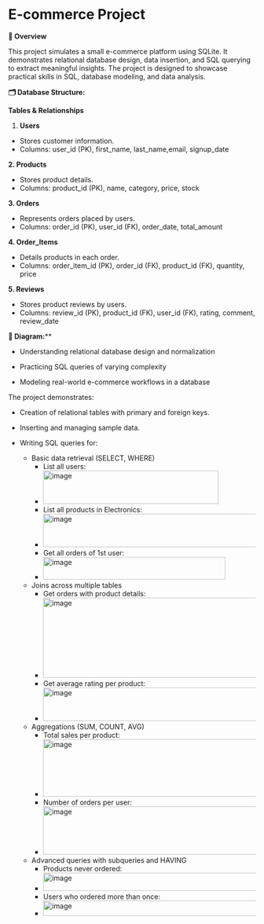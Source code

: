 # E-commerce Project

**📖 Overview**

This project simulates a small e-commerce platform using SQLite. It demonstrates relational database design, data insertion, and SQL querying to extract meaningful insights. The project is designed to showcase practical skills in SQL, database modeling, and data analysis.

**🗂 Database Structure:**

**Tables & Relationships**

1. **Users**
- Stores customer information.
- Columns: user_id (PK), first_name, last_name,email, signup_date

**2. Products**

- Stores product details.
- Columns: product_id (PK), name, category, price, stock

**3. Orders**

- Represents orders placed by users.
- Columns: order_id (PK), user_id (FK), order_date, total_amount

**4. Order_Items**

- Details products in each order.
- Columns: order_item_id (PK), order_id (FK), product_id (FK), quantity, price

**5. Reviews**

- Stores product reviews by users.
- Columns: review_id (PK), product_id (FK), user_id (FK), rating, comment, review_date

**🧩 Diagram:****
- Understanding relational database design and normalization

- Practicing SQL queries of varying complexity

- Modeling real-world e-commerce workflows in a database

The project demonstrates:

- Creation of relational tables with primary and foreign keys.

- Inserting and managing sample data.

- Writing SQL queries for:

  - Basic data retrieval (SELECT, WHERE)
    - List all users:
    - <img width="357" height="68" alt="image" src="https://github.com/user-attachments/assets/9e6134d7-4edf-4911-a690-4d4ece093359" />
    - List all products in Electronics:
    - <img width="485" height="68" alt="image" src="https://github.com/user-attachments/assets/7239ecbd-c75e-468d-a676-9d9441fc590b" />
    - Get all orders of 1st user:
    - <img width="371" height="46" alt="image" src="https://github.com/user-attachments/assets/a63b2058-b553-418b-81c3-66d5d96814d3" />
  - Joins across multiple tables
    -  Get orders with product details:
    -  <img width="567" height="163" alt="image" src="https://github.com/user-attachments/assets/2915b3b0-7875-421a-9af5-359837095050" />
    -  Get average rating per product:
    -  <img width="1068" height="68" alt="image" src="https://github.com/user-attachments/assets/daf1fa82-966c-415b-9a37-c59038052e54" />
  - Aggregations (SUM, COUNT, AVG)
    - Total sales per product:
    - <img width="533" height="117" alt="image" src="https://github.com/user-attachments/assets/c1117efc-a3cb-418b-bd6e-64daca27fb71" />
    - Number of orders per user:
    - <img width="507" height="98" alt="image" src="https://github.com/user-attachments/assets/440a8c28-4102-4bc2-b2be-398473cf70a7" />
  - Advanced queries with subqueries and HAVING
    - Products never ordered:
    - <img width="734" height="37" alt="image" src="https://github.com/user-attachments/assets/8d88245f-f082-4e6d-9d9b-9cd6442ed505" />
    - Users who ordered more than once:
    - <img width="1222" height="31" alt="image" src="https://github.com/user-attachments/assets/9550389e-0a39-46b1-972a-9defe50855ca" />






